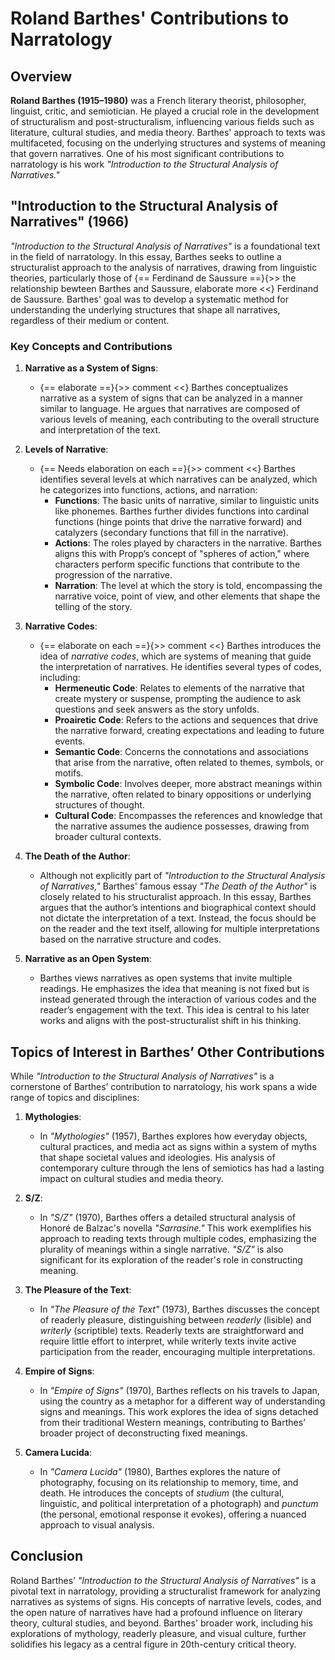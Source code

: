 # Roland Barthes' Contributions to Narratology

## Overview

**Roland Barthes (1915–1980)** was a French literary theorist, philosopher, linguist, critic, and semiotician. He played a crucial role in the development of structuralism and post-structuralism, influencing various fields such as literature, cultural studies, and media theory. Barthes' approach to texts was multifaceted, focusing on the underlying structures and systems of meaning that govern narratives. One of his most significant contributions to narratology is his work *"Introduction to the Structural Analysis of Narratives."*

## "Introduction to the Structural Analysis of Narratives" (1966)

*"Introduction to the Structural Analysis of Narratives"* is a foundational text in the field of narratology. In this essay, Barthes seeks to outline a structuralist approach to the analysis of narratives, drawing from linguistic theories, particularly those of {== Ferdinand de Saussure ==}{>> the relationship bewteen Barthes and Saussure, elaborate more <<} Ferdinand de Saussure. Barthes' goal was to develop a systematic method for understanding the underlying structures that shape all narratives, regardless of their medium or content.

### Key Concepts and Contributions

1. **Narrative as a System of Signs**:
   - {== elaborate ==}{>> comment <<} Barthes conceptualizes narrative as a system of signs that can be analyzed in a manner similar to language. He argues that narratives are composed of various levels of meaning, each contributing to the overall structure and interpretation of the text.

2. **Levels of Narrative**:
   - {== Needs elaboration on each ==}{>> comment <<} Barthes identifies several levels at which narratives can be analyzed, which he categorizes into functions, actions, and narration:
     - **Functions**: The basic units of narrative, similar to linguistic units like phonemes. Barthes further divides functions into cardinal functions (hinge points that drive the narrative forward) and catalyzers (secondary functions that fill in the narrative).
     - **Actions**: The roles played by characters in the narrative. Barthes aligns this with Propp’s concept of "spheres of action," where characters perform specific functions that contribute to the progression of the narrative.
     - **Narration**: The level at which the story is told, encompassing the narrative voice, point of view, and other elements that shape the telling of the story.

3. **Narrative Codes**:
   - {== elaborate on each ==}{>> comment <<} Barthes introduces the idea of *narrative codes*, which are systems of meaning that guide the interpretation of narratives. He identifies several types of codes, including:
     - **Hermeneutic Code**: Relates to elements of the narrative that create mystery or suspense, prompting the audience to ask questions and seek answers as the story unfolds.
     - **Proairetic Code**: Refers to the actions and sequences that drive the narrative forward, creating expectations and leading to future events.
     - **Semantic Code**: Concerns the connotations and associations that arise from the narrative, often related to themes, symbols, or motifs.
     - **Symbolic Code**: Involves deeper, more abstract meanings within the narrative, often related to binary oppositions or underlying structures of thought.
     - **Cultural Code**: Encompasses the references and knowledge that the narrative assumes the audience possesses, drawing from broader cultural contexts.

4. **The Death of the Author**:
   - Although not explicitly part of *"Introduction to the Structural Analysis of Narratives,"* Barthes' famous essay *"The Death of the Author"* is closely related to his structuralist approach. In this essay, Barthes argues that the author’s intentions and biographical context should not dictate the interpretation of a text. Instead, the focus should be on the reader and the text itself, allowing for multiple interpretations based on the narrative structure and codes.

5. **Narrative as an Open System**:
   - Barthes views narratives as open systems that invite multiple readings. He emphasizes the idea that meaning is not fixed but is instead generated through the interaction of various codes and the reader’s engagement with the text. This idea is central to his later works and aligns with the post-structuralist shift in his thinking.

## Topics of Interest in Barthes’ Other Contributions

While *"Introduction to the Structural Analysis of Narratives"* is a cornerstone of Barthes’ contribution to narratology, his work spans a wide range of topics and disciplines:

1. **Mythologies**:
   - In *"Mythologies"* (1957), Barthes explores how everyday objects, cultural practices, and media act as signs within a system of myths that shape societal values and ideologies. His analysis of contemporary culture through the lens of semiotics has had a lasting impact on cultural studies and media theory.

2. **S/Z**:
   - In *"S/Z"* (1970), Barthes offers a detailed structural analysis of Honoré de Balzac's novella *"Sarrasine."* This work exemplifies his approach to reading texts through multiple codes, emphasizing the plurality of meanings within a single narrative. *"S/Z"* is also significant for its exploration of the reader's role in constructing meaning.

3. **The Pleasure of the Text**:
   - In *"The Pleasure of the Text"* (1973), Barthes discusses the concept of readerly pleasure, distinguishing between *readerly* (lisible) and *writerly* (scriptible) texts. Readerly texts are straightforward and require little effort to interpret, while writerly texts invite active participation from the reader, encouraging multiple interpretations.

4. **Empire of Signs**:
   - In *"Empire of Signs"* (1970), Barthes reflects on his travels to Japan, using the country as a metaphor for a different way of understanding signs and meanings. This work explores the idea of signs detached from their traditional Western meanings, contributing to Barthes’ broader project of deconstructing fixed meanings.

5. **Camera Lucida**:
   - In *"Camera Lucida"* (1980), Barthes explores the nature of photography, focusing on its relationship to memory, time, and death. He introduces the concepts of *studium* (the cultural, linguistic, and political interpretation of a photograph) and *punctum* (the personal, emotional response it evokes), offering a nuanced approach to visual analysis.

## Conclusion

Roland Barthes’ *"Introduction to the Structural Analysis of Narratives"* is a pivotal text in narratology, providing a structuralist framework for analyzing narratives as systems of signs. His concepts of narrative levels, codes, and the open nature of narratives have had a profound influence on literary theory, cultural studies, and beyond. Barthes' broader work, including his explorations of mythology, readerly pleasure, and visual culture, further solidifies his legacy as a central figure in 20th-century critical theory.
